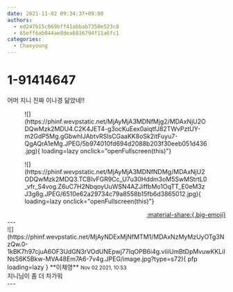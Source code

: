 ```yaml
---
date: 2021-11-02 09:34:37+09:00
authors:
  - ed247b15c069bff41abbab7350e523c8
  - 65eff6ab044ae8dea6816794f11a6fc1
categories:
  - Chaeyoung
---
```


# 1-91414647

<div class="post-container" markdown="1">
<div class="content-container md-sidebar__scrollwrap" markdown="1">

어머 지니 진짜 이나경 닮았네!!
<figure markdown="1">
![](https://phinf.wevpstatic.net/MjAyMjA3MDNfMjg2/MDAxNjU2ODQwMzk2MDU4.C2K4JET4-g3ocKuEex0aiqtfJ82TWvPztUY-m2GdP5Mg.gGbwhIJAbtvRSIsCGaaKK8oSk2itFuyu7-QgAQrA1eMg.JPEG/5b974010fd694d2088b203f30eeb051d436.jpg){ loading=lazy onclick="openFullscreen(this)"}
</figure>

<figure markdown="1">
![](https://phinf.wevpstatic.net/MjAyMjA3MDNfNDMg/MDAxNjU2ODQwMzk2MDQ3.TCBIvFGR9Cc_U7u30Hddm3oM5SwMStrtL0_vfr_S4vog.Z6uC7H2NbqoyUuWSN4AZJiffbMo1OqTT_E0eM3zJ3g8g.JPEG/6510e62a29734c79a8558b15fb6d3865012.jpg){ loading=lazy onclick="openFullscreen(this)"}
</figure>


</div>
</div>

<div style="text-align: right;" markdown="1">
<a href="https://weverse.io/fromis9/fanpost/1-91414647" style="text-align: right;">:material-share:{.big-emoji}</a>
</div>
---

<div class="comments-container md-sidebar__scrollwrap" markdown="1">
<div class="comment" markdown="1">
<div class='id-container' markdown="1">
![](https://phinf.wevpstatic.net/MjAyNDExMjNfMTM1/MDAxNzMyMzUyOTg3NzQw.0-1kBK7h97cjuA6OF3UdGN3rVOdUNEpwj77IqOPB6i4g.vliiUmBtDpMvuwKKLiINsS6K5Bkw-MVA48Em7A6-7v4g.JPEG/image.jpg?type=s72){ pfp loading=lazy }
**<span class="artist">이채영</span>** <small>Nov 02 2021, 10:53</small><br>
</div>
<div class='comment-body' markdown="1">
지니님이 좀 더 차가워
</div>
</div>
</div>
---
